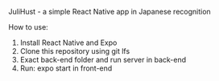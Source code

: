 JuliHust - a simple React Native app in Japanese recognition

How to use:
1. Install React Native and Expo
2. Clone this repository using git lfs
3. Exact back-end folder and run server in back-end
4. Run: expo start in front-end